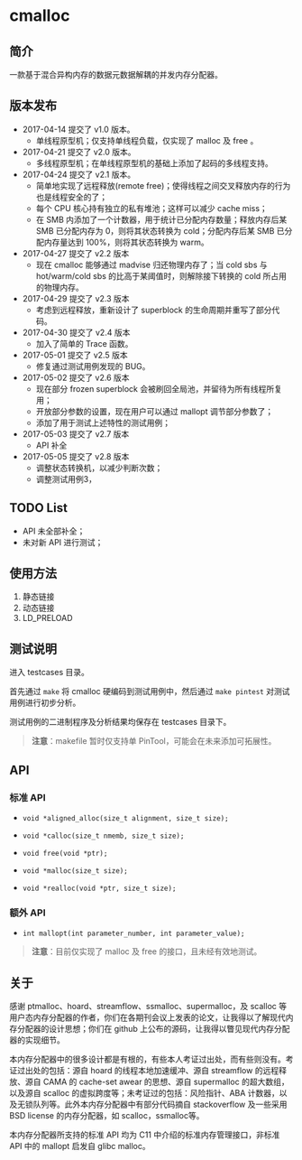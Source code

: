 # cmalloc

## 简介
一款基于混合异构内存的数据元数据解耦的并发内存分配器。

## 版本发布
- 2017-04-14 提交了 v1.0 版本。
    - 单线程原型机；仅支持单线程负载，仅实现了 malloc 及 free 。
- 2017-04-21 提交了 v2.0 版本。
    - 多线程原型机；在单线程原型机的基础上添加了起码的多线程支持。
- 2017-04-24 提交了 v2.1 版本。
    - 简单地实现了远程释放(remote free)；使得线程之间交叉释放内存的行为也是线程安全的了；
    - 每个 CPU 核心持有独立的私有堆池；这样可以减少 cache miss；
    - 在 SMB 内添加了一个计数器，用于统计已分配内存数量；释放内存后某 SMB 已分配内存为 0，则将其状态转换为 cold；分配内存后某 SMB 已分配内存量达到 100%，则将其状态转换为 warm。
- 2017-04-27 提交了 v2.2 版本
    - 现在 cmalloc 能够通过 madvise 归还物理内存了；当 cold sbs 与 hot/warm/cold sbs 的比高于某阈值时，则解除接下转换的 cold 所占用的物理内存。
- 2017-04-29 提交了 v2.3 版本
    - 考虑到远程释放，重新设计了 superblock 的生命周期并重写了部分代码。
- 2017-04-30 提交了 v2.4 版本
    - 加入了简单的 Trace 函数。
- 2017-05-01 提交了 v2.5 版本
    - 修复通过测试用例发现的 BUG。
- 2017-05-02 提交了 v2.6 版本
    - 现在部分 frozen superblock 会被刷回全局池，并留待为所有线程所复用；
    - 开放部分参数的设置，现在用户可以通过 mallopt 调节部分参数了；
    - 添加了用于测试上述特性的测试用例；
- 2017-05-03 提交了 v2.7 版本
    - API 补全
- 2017-05-05 提交了 v2.8 版本
    - 调整状态转换机，以减少判断次数；
    - 调整测试用例3，

    
## TODO List
 - API 未全部补全；
 - 未对新 API 进行测试；

## 使用方法
1. 静态链接
2. 动态链接
3. LD_PRELOAD

## 测试说明
进入 testcases 目录。

首先通过 `make` 将 cmalloc 硬编码到测试用例中，然后通过 `make pintest` 对测试用例进行初步分析。

测试用例的二进制程序及分析结果均保存在 testcases 目录下。

> **注意**：makefile 暂时仅支持单 PinTool，可能会在未来添加可拓展性。

## API
### 标准 API
- `void *aligned_alloc(size_t alignment, size_t size);`

- `void *calloc(size_t nmemb, size_t size);`

- `void free(void *ptr);`

- `void *malloc(size_t size);`

- `void *realloc(void *ptr, size_t size);`

### 额外 API
- `int mallopt(int parameter_number, int parameter_value);`

> **注意**：目前仅实现了 malloc 及 free 的接口，且未经有效地测试。

## 关于

感谢 ptmalloc、hoard、streamflow、ssmalloc、supermalloc，及 scalloc 等用户态内存分配器的作者，你们在各期刊会议上发表的论文，让我得以了解现代内存分配器的设计思想；你们在 github 上公布的源码，让我得以瞥见现代内存分配器的实现细节。

本内存分配器中的很多设计都是有根的，有些本人考证过出处，而有些则没有。考证过出处的包括：源自 hoard 的线程本地加速缓冲、源自 streamflow 的远程释放、源自 CAMA 的 cache-set awear 的思想、源自 supermalloc 的超大数组，以及源自 scalloc 的虚拟跨度等；未考证过的包括：风险指针、ABA 计数器，以及无锁队列等。此外本内存分配器中有部分代码摘自 stackoverflow 及一些采用 BSD license 的内存分配器，如 scalloc，ssmalloc等。

本内存分配器所支持的标准 API 均为 C11 中介绍的标准内存管理接口，非标准 API 中的 mallopt 启发自 glibc malloc。
